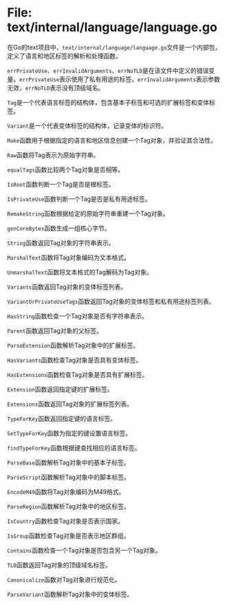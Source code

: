 # File: text/internal/language/language.go

在Go的text项目中，`text/internal/language/language.go`文件是一个内部包，定义了语言和地区标签的解析和处理函数。

`errPrivateUse`、`errInvalidArguments`、`errNoTLD`是在该文件中定义的错误变量。`errPrivateUse`表示使用了私有用途的标签，`errInvalidArguments`表示参数无效，`errNoTLD`表示没有顶级域名。

`Tag`是一个代表语言标签的结构体，包含基本子标签和可选的扩展标签和变体标签。

`Variant`是一个代表变体标签的结构体，记录变体的标识符。

`Make`函数用于根据指定的语言和地区信息创建一个Tag对象，并验证其合法性。

`Raw`函数将Tag表示为原始字符串。

`equalTags`函数比较两个Tag对象是否相等。

`IsRoot`函数判断一个Tag是否是根标签。

`IsPrivateUse`函数判断一个Tag是否是私有用途标签。

`RemakeString`函数根据给定的原始字符串重建一个Tag对象。

`genCoreBytes`函数生成一组核心字节。

`String`函数返回Tag对象的字符串表示。

`MarshalText`函数将Tag对象编码为文本格式。

`UnmarshalText`函数将文本格式的Tag解码为Tag对象。

`Variants`函数返回Tag对象的变体标签列表。

`VariantOrPrivateUseTags`函数返回Tag对象的变体标签和私有用途标签列表。

`HasString`函数检查一个Tag对象是否有字符串表示。

`Parent`函数返回Tag对象的父标签。

`ParseExtension`函数解析Tag对象中的扩展标签。

`HasVariants`函数检查Tag对象是否具有变体标签。

`HasExtensions`函数检查Tag对象是否具有扩展标签。

`Extension`函数返回指定键的扩展标签。

`Extensions`函数返回Tag对象的扩展标签列表。

`TypeForKey`函数返回指定键的语言标签。

`SetTypeForKey`函数为指定的键设置语言标签。

`findTypeForKey`函数根据键查找相应的语言标签。

`ParseBase`函数解析Tag对象中的基本子标签。

`ParseScript`函数解析Tag对象中的脚本标签。

`EncodeM49`函数将Tag对象编码为M49格式。

`ParseRegion`函数解析Tag对象中的地区标签。

`IsCountry`函数检查Tag对象是否表示国家。

`IsGroup`函数检查Tag对象是否表示地区群组。

`Contains`函数检查一个Tag对象是否包含另一个Tag对象。

`TLD`函数返回Tag对象的顶级域名标签。

`Canonicalize`函数对Tag对象进行规范化。

`ParseVariant`函数解析Tag对象中的变体标签。

